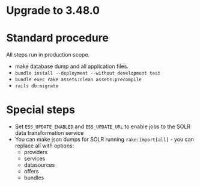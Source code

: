 # Upgrade to 3.48.0

# Standard procedure

All steps run in production scope.

- make database dump and all application files.
- `bundle install --deployment --without development test`
- `bundle exec rake assets:clean assets:precompile`
- `rails db:migrate`

# Special steps

- Set `ESS_UPDATE_ENABLED` and `ESS_UPDATE_URL` to enable jobs to the SOLR data transformation service
- You can make json dumps for SOLR running `rake:import[all]` - you can replace all with options:
  - providers
  - services
  - datasources
  - offers
  - bundles
